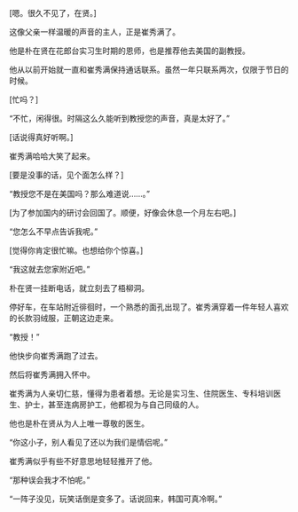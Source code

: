[嗯。很久不见了，在贤。]

这像父亲一样温暖的声音的主人，正是崔秀满了。

他是朴在贤在花郎台实习生时期的恩师，也是推荐他去美国的副教授。

他从以前开始就一直和崔秀满保持通话联系。虽然一年只联系两次，仅限于节日的时候。

[忙吗？]

“不忙，闲得很。时隔这么久能听到教授您的声音，真是太好了。”

[话说得真好听啊。]

崔秀满哈哈大笑了起来。

[要是没事的话，见个面怎么样？]

“教授您不是在美国吗？那么难道说……。”

[为了参加国内的研讨会回国了。顺便，好像会休息一个月左右吧。]

“您怎么不早点告诉我呢。”

[觉得你肯定很忙嘛。也想给你个惊喜。]

“我这就去您家附近吧。”

朴在贤一挂断电话，就立刻去了梧柳洞。

停好车，在车站附近徘徊时，一个熟悉的面孔出现了。崔秀满穿着一件年轻人喜欢的长款羽绒服，正朝这边走来。

“教授！”

他快步向崔秀满跑了过去。

然后将崔秀满拥入怀中。

崔秀满为人亲切仁慈，懂得为患者着想。无论是实习生、住院医生、专科培训医生、护士，甚至连病房护工，他都视为与自己同级的人。

他也是朴在贤从为人上唯一尊敬的医生。

“你这小子，别人看见了还以为我们是情侣呢。”

崔秀满似乎有些不好意思地轻轻推开了他。

“那种误会我才不怕呢。”

“一阵子没见，玩笑话倒是变多了。话说回来，韩国可真冷啊。”
